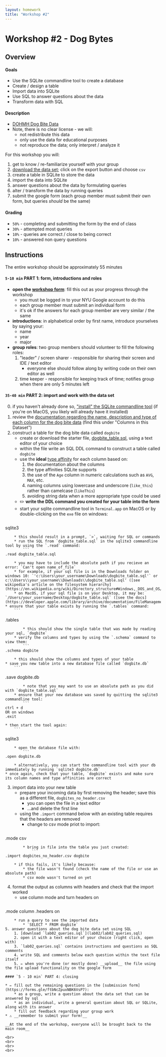 ```yaml
---
layout: homework
title: "Workshop #2"
---
```


# Workshop #2 - Dog Bytes

## Overview

#### Goals

* Use the SQLite commandline tool to create a database
* Create / design a table
* Import data into SQLite
* Use SQL to answer questions about the data
* Transform data with SQL

#### Description

* [DOHMH Dog Bite Data](https://data.cityofnewyork.us/Health/DOHMH-Dog-Bite-Data/rsgh-akpg)
* Note, there is no clear license - we will:
	* not redistribute this data
	* only use the data for educational purposes
	* not reproduce the data; only interpret / analyze it

For this workshop you will:

1. get to know / re-familiarize yourself with your group 
2. [download the data set](https://data.cityofnewyork.us/Health/DOHMH-Dog-Bite-Data/rsgh-akpg); click on the export button and choose `csv`
3. create a table in SQLite to store the data
4. import the data into SQLite
5. answer questions about the data by formulating queries
6. alter / transform the data by running queries
7. submit the google form (each group member must submit their own form, but queries _should_ be the same)

#### Grading

* `50%` - completing and submitting the form by the end of class
* `30%` - attempted most queries
* `10%` - queries are correct / close to being correct
* `10%` - answered non query questions

## Instructions

The entire workshop should be approximately 55 minutes

#### `5-10 min` PART 1: form, introductions and roles

* __open the [workshop form](https://forms.gle/ftbNcZpuxNBK6VsP7)__: fill this out as your progress through the workshop
	* you must be logged in to your NYU Google account to do this
	* each group member must submit an individual form
	* it's ok if the answers for each group member are very similar / the same
* __introductions__: in alphabetical order by first name, introduce yourselves by saying your:
	* name
	* year
	* major
* __group roles__: two group members should volunteer to fill the following roles:
	1. "leader" / screen sharer - responsible for sharing their screen and IDE / text editor
		* everyone else should follow along by writing code on their own editor as well
	2. time keeper - responsible for keeping track of time; notifies group when there are only 5 minutes left

#### `35-40 min` PART 2: import and work with the data set

0. if you haven't already done so, ["install" the SQLite commandline tool](../slides/db/sqlite-cli.html#1) (if you're on MacOS, you likely will already have it installed)
1. review the [documentation regarding the name, description and type of each column for the dog bite data](https://data.cityofnewyork.us/Health/DOHMH-Dog-Bite-Data/rsgh-akpg) (find this under "Columns in this Dataset")
2. construct a table for the dog bite data called `dogbite`
	* create or download the starter file, [dogbite_table.sql](lab02/dogbite_table.sql), using a text editor of your choice
	* within the file write an SQL DDL command to construct a table called `dogbite`
	* use the __ideal__ [type affinity](https://sqlite.org/datatype3.html#affinity_name_examples) for each column based on:
		1. the documentation about the columns
		2. the type affinities SQLite supports
		3. the use of the `Age` column in numeric calculations such as `AVG`, `MAX`, etc.
		4. naming columns using lowercase and underscore (`like_this`) rather than camelcase (`likeThis`)
		5. avoiding string data when a more appropriate type could be used
	* ✏️ __write the DDL command you created for your table into the form__
	* start your sqlite commandline tool in `Terminal.app` on MacOS or by double-clicking on the `exe` file on windows: 
		```
sqlite3
```
	* this should result in a prompt, `>`, waiting for SQL or commands
	* run the SQL from `dogbite_table.sql` in the sqlite3 commandline tool by using the `.read` command: 
		```
.read dogbite_table.sql
```
		* you may have to include the absolute path if you recieve an error: `Can't open name_of_file`
		* for example, if your sql file is in the Downloads folder on windows 10: `'c:\Users\your_username\Downloads\dogbite_table.sql'` or c:\\Users\\your_username\\Downloads\\dogbite_table.sql' ([see wikipedia's article on the filesystem hierarchy](https://en.wikipedia.org/wiki/Directory_structure#Windows,_DOS_and_OS/2))
		* on MacOS, if your sql file is on your Desktop, it may be: `/Users/your_username/Desktop/dogbite_table.sql` ([see the docs](https://developer.apple.com/library/archive/documentation/FileManagement/Conceptual/FileSystemProgrammingGuide/art/mosx_fs_layout_2x.png))
	* ensure that your table exists by running the `.tables` command: 
		```
.tables
```
		* this should show the single table that was made by reading your sql, `dogbite`
	* verify the columns and types by using the `.schema` command to view them:
		```
.schema dogbite
```
		* this should show the columns and types of your table
	* save you new table into a new database file called `dogbite.db`
		```
.save dogbite.db
```
		* note that you may want to use an absolute path as you did with `dogbite_table.sql`
	* ensure that your new database was saved by quitting the sqlite3 commandline tool: 
		```
ctrl + d
OR on windows
.exit 
```
	* then start the tool again: 
		```
sqlite3
```
	* open the database file with:
		```
.open dogbite.db
```
		* alternatively, you can start the commandline tool with your db immediately by running `sqlite3 dogbite.db`
	* once again, check that your table, `dogbite` exists and make sure its column names and type affinities are correct
3. import data into your new table
	* prepare your incoming data by first removing the header; save this as a different file, `dogbites_no_header.csv`
		* you can open the file in a text editor
		* ...and delete the first line
	* using the `.import` command below with an existing table requires that the headers are removed
		* change to csv mode priot to import: 
			```
.mode csv
```
		* bring in file into the table you just created: 
			```
.import dogbites_no_header.csv dogbite
```
		* if this fails, it's likely because:
			* the file wasn't found (check the name of the file or use an absolute path)
			* csv mode wasn't turned on yet
4. format the output as columns with headers and check that the import worked
	* use column mode and turn headers on
		```
.mode column
.headers on
```
	* run a query to see the imported data
		* `SELECT * FROM dogbite`
5. answer questions about the dog bite data set using SQL
	1. [download `lab02_queries.sql`](lab02/lab02_queries.sql)
	2. open it with a text editor of your choice (right click, open with)
	3. `lab02_queries.sql` contains instructions and questions as SQL comments
	4. write SQL and comments below each question within the text file itself
	5. ✏️ when you're done (or mostly done) __upload__ the file using the file upload functionality on the google form

#### `5 - 10 min` PART 4: closing

* ✏️ fill out the remaining questions in the [submission form](https://forms.gle/ftbNcZpuxNBK6VsP7):
	* as a group, write a question about the data set that can be answered by sql
	* as an individual, write a general question about SQL or SQLite, along with its answer
	* fill out feedback regarding your group work
* ⚠️ __remember to submit your form!__

__At the end of the workshop, everyone will be brought back to the main room__

<br>
<br>
<br>
<br>

